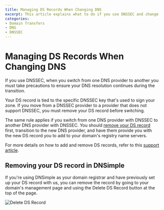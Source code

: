 ```yaml
---
title: Managing DS Records When Changing DNS
excerpt: This article explains what to do if you use DNSSEC and change DNS services.
categories:
- Domain Transfers
- DNS
- DNSSEC
---
```


# Managing DS Records When Changing DNS

If you use DNSSEC, when you switch from one DNS provider to another you must take precautions to ensure your DNS resolution continues during the transition.

Your DS record is tied to the specific DNSSEC key that's used to sign your zone. If you move from a DNSSEC provider to a provider that does not support DNSSEC, you must remove your DS record before switching.

The same rule applies if you switch from one DNS provider with DNSSEC to another DNS provider with DNSSEC. You should [remove your DS record](/articles/manage-ds-record/#removing-a-ds-record) first, transition to the new DNS provider, and have them provide you with the new DS record you to add to your domain's registry name servers.

For more details on how to add and remove DS records, refer to this [support article](/articles/manage-ds-record/).

## Removing your DS record in DNSimple

If you're using DNSimple as your domain registrar and have previously set up your DS record with us, you can remove the record by going to your domain's management page and using the Delete DS Record button at the top of the page.

![Delete DS Record](/files/delete-ds-record.png)
